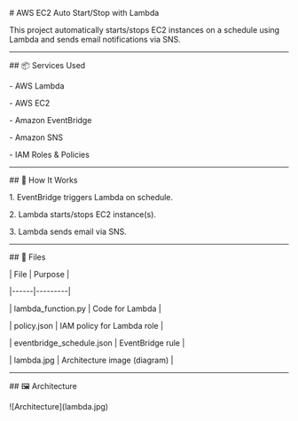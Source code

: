 \# AWS EC2 Auto Start/Stop with Lambda



This project automatically starts/stops EC2 instances on a schedule using Lambda and sends email notifications via SNS.



---



\## 📦 Services Used



\- AWS Lambda

\- AWS EC2

\- Amazon EventBridge

\- Amazon SNS

\- IAM Roles \& Policies



---



\## 🧠 How It Works



1\. EventBridge triggers Lambda on schedule.

2\. Lambda starts/stops EC2 instance(s).

3\. Lambda sends email via SNS.



---



\## 📁 Files



| File | Purpose |

|------|---------|

| lambda\_function.py | Code for Lambda |

| policy.json | IAM policy for Lambda role |

| eventbridge\_schedule.json | EventBridge rule |

| lambda.jpg | Architecture image (diagram) |





---





\## 🖼 Architecture



!\[Architecture](lambda.jpg)



